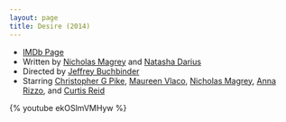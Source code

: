 ```yaml
---
layout: page
title: Desire (2014)
---
```


 * [IMDb Page]
 * Written by [Nicholas Magrey] and [Natasha Darius]
 * Directed by [Jeffrey Buchbinder]
 * Starring [Christopher G Pike], [Maureen Vlaco], [Nicholas Magrey], [Anna Rizzo], and [Curtis Reid]

  [IMDb Page]: http://www.imdb.com/title/tt3713362/
  [Anna Rizzo]: http://www.imdb.com/name/nm5042825/
  [Christopher G Pike]: http://www.imdb.com/name/nm3295202/
  [Curtis Reid]: http://www.imdb.com/name/nm4840208/
  [Jeffrey Buchbinder]: http://www.imdb.com/name/nm5283658/
  [Maureen Vlaco]: http://www.imdb.com/name/nm4941340/
  [Natasha Darius]: http://www.imdb.com/name/nm5720821/
  [Nicholas Magrey]: http://www.imdb.com/name/nm3895408/

{% youtube ekOSlmVMHyw %}

